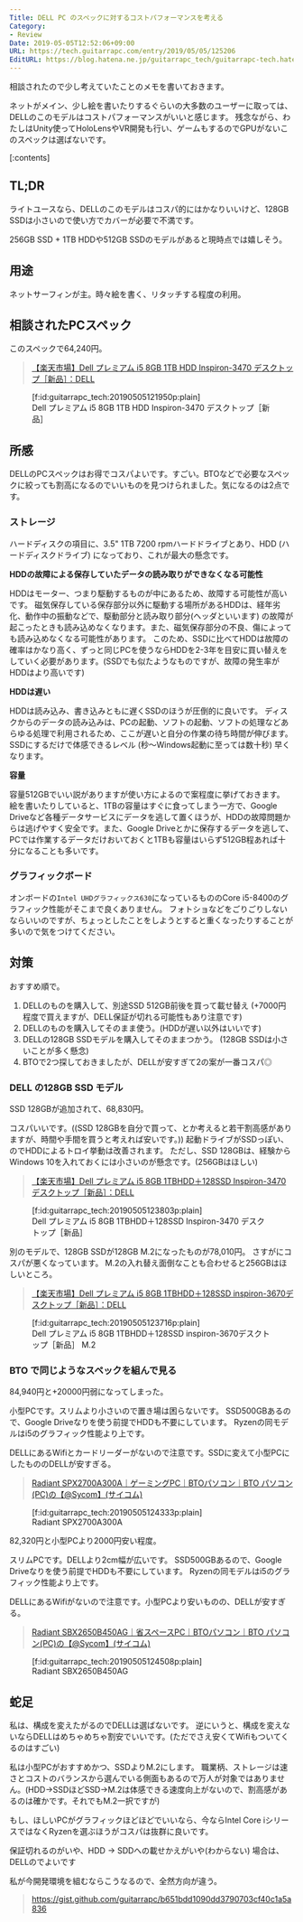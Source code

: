 ```yaml
---
Title: DELL PC のスペックに対するコストパフォーマンスを考える
Category:
- Review
Date: 2019-05-05T12:52:06+09:00
URL: https://tech.guitarrapc.com/entry/2019/05/05/125206
EditURL: https://blog.hatena.ne.jp/guitarrapc_tech/guitarrapc-tech.hatenablog.com/atom/entry/17680117127113169549
---
```


相談されたので少し考えていたことのメモを書いておきます。

ネットがメイン、少し絵を書いたりするぐらいの大多数のユーザーに取っては、DELLのこのモデルはコストパフォーマンスがいいと感じます。
残念ながら、わたしはUnity使ってHoloLensやVR開発も行い、ゲームもするのでGPUがないこのスペックは選ばないです。


[:contents]

## TL;DR

ライトユースなら、DELLのこのモデルはコスパ的にはかなりいいけど、128GB SSDは小さいので使い方でカバーが必要で不満です。

256GB SSD + 1TB HDDや512GB SSDのモデルがあると現時点では嬉しそう。

## 用途

ネットサーフィンが主。時々絵を書く、リタッチする程度の利用。

## 相談されたPCスペック

このスペックで64,240円。

> [【楽天市場】Dell プレミアム i5 8GB 1TB HDD Inspiron\-3470 デスクトップ［新品］：DELL](https://item.rakuten.co.jp/dell/inspiron-3470-pre-bto/?s-id=kbk_pc_item_list_name_n)

<figure class="figure-image figure-image-fotolife" title="Dell プレミアム i5 8GB 1TB HDD Inspiron-3470 デスクトップ［新品］ ">[f:id:guitarrapc_tech:20190505121950p:plain]<figcaption>Dell プレミアム i5 8GB 1TB HDD Inspiron-3470 デスクトップ［新品］ </figcaption></figure>

## 所感

DELLのPCスペックはお得でコスパよいです。すごい。BTOなどで必要なスペックに絞っても割高になるのでいいものを見つけられました。気になるのは2点です。

### ストレージ

ハードディスクの項目に、3.5" 1TB 7200 rpmハードドライブとあり、HDD (ハードディスクドライブ) になっており、これが最大の懸念です。

**HDDの故障による保存していたデータの読み取りができなくなる可能性**

HDDはモーター、つまり駆動するものが中にあるため、故障する可能性が高いです。
磁気保存している保存部分以外に駆動する場所があるHDDは、経年劣化、動作中の振動などで、駆動部分と読み取り部分(ヘッダといいます) の故障が起こったときも読み込めなくなります。また、磁気保存部分の不良、傷によっても読み込めなくなる可能性があります。
このため、SSDに比べてHDDは故障の確率はかなり高く、ずっと同じPCを使うならHDDを2-3年を目安に買い替えをしていく必要があります。(SSDでも似たようなものですが、故障の発生率がHDDはより高いです)

**HDDは遅い**

HDDは読み込み、書き込みともに遅くSSDのほうが圧倒的に良いです。
ディスクからのデータの読み込みは、PCの起動、ソフトの起動、ソフトの処理などあらゆる処理で利用されるため、ここが遅いと自分の作業の待ち時間が伸びます。
SSDにするだけで体感できるレベル (秒～Windows起動に至っては数十秒) 早くなります。

**容量**

容量512GBでいい説がありますが使い方によるので案程度に挙げておきます。
絵を書いたりしていると、1TBの容量はすぐに食ってしまう一方で、Google Driveなど各種データサービスにデータを逃して置くほうが、HDDの故障問題からは逃げやすく安全です。また、Google Driveとかに保存するデータを逃して、PCでは作業するデータだけおいておくと1TBも容量はいらず512GB程あれば十分になることも多いです。

### グラフィックボード

オンボードの`Intel UHDグラフィックス630`になっているもののCore i5-8400のグラフィック性能がそこまで良くありません。
フォトショなどをごりごりしないならいいのですが、ちょっとしたことをしようとすると重くなったりすることが多いので気をつけてください。

## 対策

おすすめ順で。

1. DELLのものを購入して、別途SSD 512GB前後を買って載せ替え (+7000円程度で買えますが、DELL保証が切れる可能性もあり注意です)
1. DELLのものを購入してそのまま使う。(HDDが遅い以外はいいです)
1. DELLの128GB SSDモデルを購入してそのままつかう。 (128GB SSDは小さいことが多く懸念)
1. BTOで2つ探しておきましたが、DELLが安すぎて2の案が一番コスパ◎

### DELL の128GB SSD モデル

SSD 128GBが追加されて、68,830円。

コスパいいです。((SSD 128GBを自分で買って、とか考えると若干割高感がありますが、時間や手間を買うと考えれば安いです。))
起動ドライブがSSDっぽい、のでHDDによるトロイ挙動は改善されます。
ただし、SSD 128GBは、経験からWindows 10を入れておくには小さいのが懸念です。(256GBはほしい)

> [【楽天市場】Dell プレミアム i5 8GB 1TBHDD＋128SSD Inspiron\-3470 デスクトップ［新品］：DELL](https://item.rakuten.co.jp/dell/inspiron-3470-pre-ssd/)

<figure class="figure-image figure-image-fotolife" title="Dell プレミアム i5 8GB 1TBHDD＋128SSD Inspiron-3470 デスクトップ［新品］ ">[f:id:guitarrapc_tech:20190505123803p:plain]<figcaption>Dell プレミアム i5 8GB 1TBHDD＋128SSD Inspiron-3470 デスクトップ［新品］ </figcaption></figure>

別のモデルで、128GB SSDが128GB M.2になったものが78,010円。
さすがにコスパが悪くなっています。
M.2の入れ替え面倒なことも合わせると256GBはほしいところ。

> [【楽天市場】Dell プレミアム i5 8GB 1TBHDD＋128SSD inspiron\-3670デスクトップ［新品］：DELL](https://item.rakuten.co.jp/dell/inspiron-3670-p-ssd/)

<figure class="figure-image figure-image-fotolife" title="Dell プレミアム i5 8GB 1TBHDD＋128SSD inspiron-3670デスクトップ［新品］ M.2">[f:id:guitarrapc_tech:20190505123716p:plain]<figcaption>Dell プレミアム i5 8GB 1TBHDD＋128SSD inspiron-3670デスクトップ［新品］ M.2</figcaption></figure>

### BTO で同じようなスペックを組んで見る

84,940円と+20000円弱になってしまった。

小型PCです。スリムより小さいので置き場は困らないです。
SSD500GBあるので、Google Driveなりを使う前提でHDDも不要にしています。
Ryzenの同モデルはi5のグラフィック性能より上です。

DELLにあるWifiとカードリーダーがないので注意です。SSDに変えて小型PCにしたもののDELLが安すぎる。

> [Radiant SPX2700A300A｜ゲーミングPC｜BTOパソコン｜BTO パソコン\(PC\)の【@Sycom】\(サイコム\)](https://www.sycom.co.jp/custom/files/AMD/SPX2700A300A/img/ph06.jpg)

<figure class="figure-image figure-image-fotolife" title="Radiant SPX2700A300A">[f:id:guitarrapc_tech:20190505124333p:plain]<figcaption>Radiant SPX2700A300A</figcaption></figure>

82,320円と小型PCより2000円安い程度。

スリムPCです。DELLより2cm幅が広いです。
SSD500GBあるので、Google Driveなりを使う前提でHDDも不要にしています。
Ryzenの同モデルはi5のグラフィック性能より上です。

DELLにあるWifiがないので注意です。小型PCより安いものの、DELLが安すぎる。

> [Radiant SBX2650B450AG｜省スペースPC｜BTOパソコン｜BTO パソコン\(PC\)の【@Sycom】\(サイコム\)](https://www.sycom.co.jp/custom/model?no=000608)

<figure class="figure-image figure-image-fotolife" title="Radiant SBX2650B450AG">[f:id:guitarrapc_tech:20190505124508p:plain]<figcaption>Radiant SBX2650B450AG</figcaption></figure>

## 蛇足

私は、構成を変えたがるのでDELLは選ばないです。
逆にいうと、構成を変えないならDELLはめちゃめちゃ割安でいいです。(ただでさえ安くてWifiもついてくるのはすごい)

私は小型PCがおすすめかつ、SSDよりM.2にします。
職業柄、ストレージは速さとコストのバランスから選んでいる側面もあるので万人が対象ではありません。(HDD->SSDほどSSD->M.2は体感できる速度向上がないので、割高感があるのは確かです。それでもM.2一択ですが)

もし、ほしいPCがグラフィックほどほどでいいなら、今ならIntel Core iシリースではなくRyzenを選ぶほうがコスパは抜群に良いです。

保証切れるのがいや、HDD -> SDDへの載せかえがいや(わからない) 場合は、DELLのでよいです

私が今開発環境を組むならこうなるので、全然方向が違う。

> https://gist.github.com/guitarrapc/b651bdd1090dd3790703cf40c1a5a836
